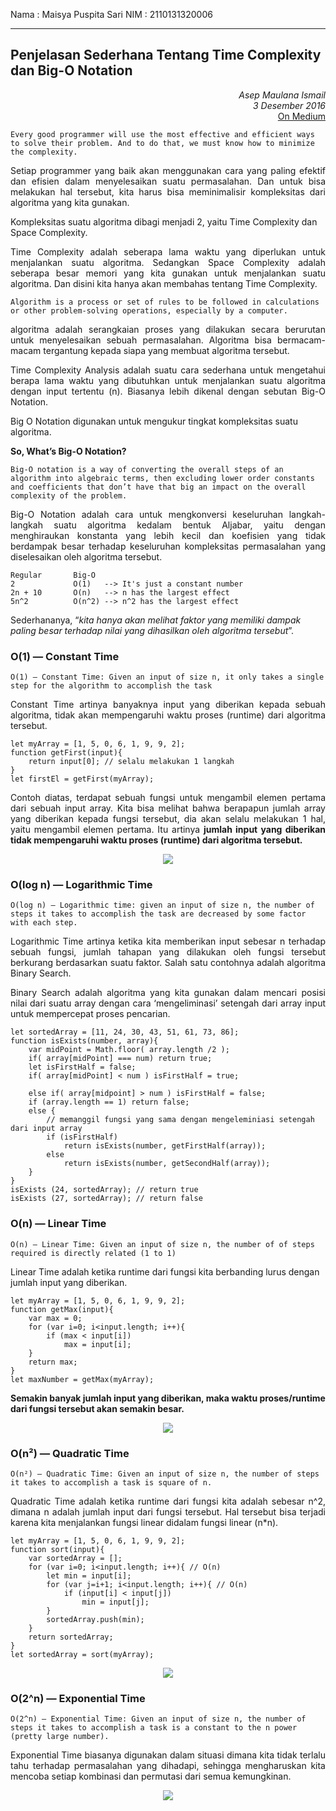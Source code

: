 Nama : Maisya Puspita Sari
NIM : 2110131320006

____________
## Penjelasan Sederhana Tentang Time Complexity dan Big-O Notation

<p align = "right"><i> Asep Maulana Ismail <br> 3 Desember 2016 <br></i> <a href = "https://medium.com/bee-solution-partners/penjelasan-sederhana-tentang-time-complexity-dan-big-o-notation-4337ba275cfe" >On Medium</a></p>

    Every good programmer will use the most effective and efficient ways to solve their problem. And to do that, we must know how to minimize the complexity.

<p align = "justify"> Setiap programmer yang baik akan menggunakan cara yang paling efektif dan efisien dalam menyelesaikan suatu permasalahan. Dan untuk bisa melakukan hal tersebut, kita harus bisa meminimalisir kompleksitas dari algoritma yang kita gunakan.</p>

Kompleksitas suatu algoritma dibagi menjadi 2, yaitu Time Complexity dan Space Complexity.

<p align = "justify"> Time Complexity adalah seberapa lama waktu yang diperlukan untuk menjalankan suatu algoritma. Sedangkan Space Complexity adalah seberapa besar memori yang kita gunakan untuk menjalankan suatu algoritma. Dan disini kita hanya akan membahas tentang Time Complexity.</p>

    Algorithm is a process or set of rules to be followed in calculations or other problem-solving operations, especially by a computer.

<p align = "justify">  algoritma adalah serangkaian proses yang dilakukan secara berurutan untuk menyelesaikan sebuah permasalahan. Algoritma bisa bermacam-macam tergantung kepada siapa yang membuat algoritma tersebut. </p>

<p align = "justify"> Time Complexity Analysis adalah suatu cara sederhana untuk mengetahui berapa lama waktu yang dibutuhkan untuk menjalankan suatu algoritma dengan input tertentu (n). Biasanya lebih dikenal dengan sebutan Big-O Notation.</p>

Big O Notation digunakan untuk mengukur tingkat kompleksitas suatu algoritma.

**So, What’s Big-O Notation?**

    Big-O notation is a way of converting the overall steps of an algorithm into algebraic terms, then excluding lower order constants and coefficients that don’t have that big an impact on the overall complexity of the problem.

<p align = "justify"> Big-O Notation adalah cara untuk mengkonversi keseluruhan langkah-langkah suatu algoritma kedalam bentuk Aljabar, yaitu dengan menghiraukan konstanta yang lebih kecil dan koefisien yang tidak berdampak besar terhadap keseluruhan kompleksitas permasalahan yang diselesaikan oleh algoritma tersebut.</P>

    Regular       Big-O
    2             O(1)   --> It's just a constant number
    2n + 10       O(n)   --> n has the largest effect
    5n^2          O(n^2) --> n^2 has the largest effect

Sederhananya,  “*kita hanya akan melihat faktor yang memiliki dampak paling besar terhadap nilai yang dihasilkan oleh algoritma tersebut*”.

### O(1) — Constant Time
    O(1) — Constant Time: Given an input of size n, it only takes a single step for the algorithm to accomplish the task

<p align = "justify"> Constant Time artinya banyaknya input yang diberikan kepada sebuah algoritma, tidak akan mempengaruhi waktu proses (runtime) dari algoritma tersebut.</P>

    let myArray = [1, 5, 0, 6, 1, 9, 9, 2];
    function getFirst(input){
        return input[0]; // selalu melakukan 1 langkah
    }
    let firstEl = getFirst(myArray);

<p align = "justify"> Contoh diatas, terdapat sebuah fungsi untuk mengambil elemen pertama dari sebuah input array. Kita bisa melihat bahwa berapapun jumlah array yang diberikan kepada fungsi tersebut, dia akan selalu melakukan 1 hal, yaitu mengambil elemen pertama. Itu artinya <b> jumlah input yang diberikan tidak mempengaruhi waktu proses (runtime) dari algoritma tersebut.</b></P>

<p align = "center"><img src = "Constant Time.png"></p>

### O(log n) — Logarithmic Time
    O(log n) — Logarithmic time: given an input of size n, the number of steps it takes to accomplish the task are decreased by some factor with each step.

<p align = "justify"> Logarithmic Time artinya ketika kita memberikan input sebesar n terhadap sebuah fungsi, jumlah tahapan yang dilakukan oleh fungsi tersebut berkurang berdasarkan suatu faktor. Salah satu contohnya adalah algoritma Binary Search.</P>

<p align = "justify"> Binary Search adalah algoritma yang kita gunakan dalam mencari posisi nilai dari suatu array dengan cara ‘mengeliminasi’ setengah dari array input untuk mempercepat proses pencarian.</P>

    let sortedArray = [11, 24, 30, 43, 51, 61, 73, 86];
    function isExists(number, array){
        var midPoint = Math.floor( array.length /2 );
        if( array[midPoint] === num) return true;
        let isFirstHalf = false;
        if( array[midPoint] < num ) isFirstHalf = true;
    
        else if( array[midpoint] > num ) isFirstHalf = false;
        if (array.length == 1) return false;
        else { 
            // memanggil fungsi yang sama dengan mengeleminiasi setengah dari input array
            if (isFirstHalf) 
                return isExists(number, getFirstHalf(array));
            else 
                return isExists(number, getSecondHalf(array));
        }
    }
    isExists (24, sortedArray); // return true
    isExists (27, sortedArray); // return false

### O(n) — Linear Time
    O(n) — Linear Time: Given an input of size n, the number of of steps required is directly related (1 to 1)

Linear Time adalah ketika runtime dari fungsi kita berbanding lurus dengan jumlah input yang diberikan.

    let myArray = [1, 5, 0, 6, 1, 9, 9, 2];
    function getMax(input){
        var max = 0;
        for (var i=0; i<input.length; i++){
            if (max < input[i])
                max = input[i];
        }
        return max;
    }
    let maxNumber = getMax(myArray);

**Semakin banyak jumlah input yang diberikan, maka waktu proses/runtime dari fungsi tersebut akan semakin besar.**

<p align = "center"><img src = "Linier Time.png"></p>

### O(n²) — Quadratic Time
    O(n²) — Quadratic Time: Given an input of size n, the number of steps it takes to accomplish a task is square of n.

<p align = "justify"> Quadratic Time adalah ketika runtime dari fungsi kita adalah sebesar n^2, dimana n adalah jumlah input dari fungsi tersebut. Hal tersebut bisa terjadi karena kita menjalankan fungsi linear didalam fungsi linear (n*n).</P>

    let myArray = [1, 5, 0, 6, 1, 9, 9, 2];
    function sort(input){
        var sortedArray = [];
        for (var i=0; i<input.length; i++){ // O(n)
            let min = input[i];
            for (var j=i+1; i<input.length; i++){ // O(n)
                if (input[i] < input[j])
                    min = input[j];
            }
            sortedArray.push(min);
        }
        return sortedArray;
    }
    let sortedArray = sort(myArray);

<p align = "center"><img src = "Quadratic Time.png"></p>

### O(2^n) — Exponential Time
    O(2^n) — Exponential Time: Given an input of size n, the number of steps it takes to accomplish a task is a constant to the n power (pretty large number).

<p align = "justify"> Exponential Time biasanya digunakan dalam situasi dimana kita tidak terlalu tahu terhadap permasalahan yang dihadapi, sehingga mengharuskan kita mencoba setiap kombinasi dan permutasi dari semua kemungkinan.</P>

<p align = "center"><img src = "Exponential Time.png"></p>